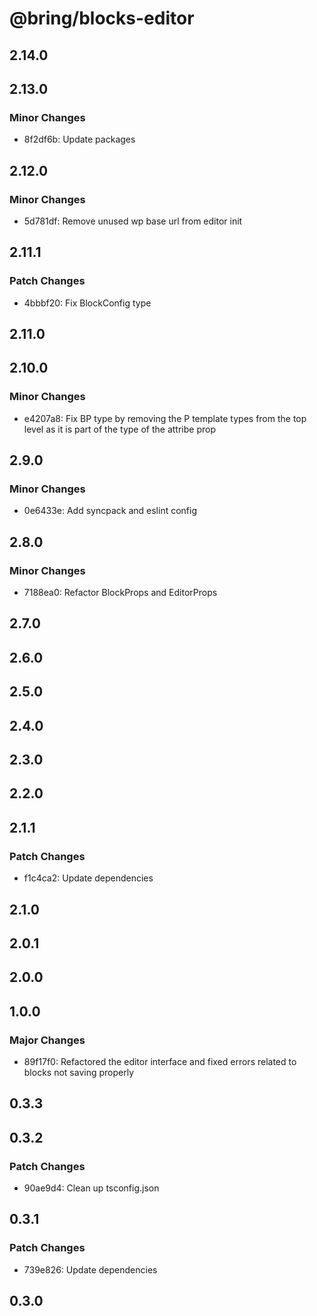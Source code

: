 # @bring/blocks-editor

## 2.14.0

## 2.13.0

### Minor Changes

- 8f2df6b: Update packages

## 2.12.0

### Minor Changes

- 5d781df: Remove unused wp base url from editor init

## 2.11.1

### Patch Changes

- 4bbbf20: Fix BlockConfig type

## 2.11.0

## 2.10.0

### Minor Changes

- e4207a8: Fix BP type by removing the P template types from the top level as it is part of the type of the attribe prop

## 2.9.0

### Minor Changes

- 0e6433e: Add syncpack and eslint config

## 2.8.0

### Minor Changes

- 7188ea0: Refactor BlockProps and EditorProps

## 2.7.0

## 2.6.0

## 2.5.0

## 2.4.0

## 2.3.0

## 2.2.0

## 2.1.1

### Patch Changes

- f1c4ca2: Update dependencies

## 2.1.0

## 2.0.1

## 2.0.0

## 1.0.0

### Major Changes

- 89f17f0: Refactored the editor interface and fixed errors related to blocks not saving properly

## 0.3.3

## 0.3.2

### Patch Changes

- 90ae9d4: Clean up tsconfig.json

## 0.3.1

### Patch Changes

- 739e826: Update dependencies

## 0.3.0
